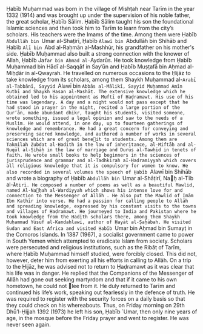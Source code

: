 Ḥabīb Muḥammad was born in the village of Mishṭah
near Tarīm in the year 1332 (1914) and was brought up
under the supervision of his noble father, the great scholar,
Ḥabīb Sālim. Ḥabīb Sālim taught his son the foundational
Islamic sciences and then took him to Tarīm to learn from the
city’s scholars. His teachers were the Imams of the time.
Among them were Ḥabīb `Abdullāh bin `Umar al-Shaṭirī,
Ḥabīb `Alawī bin `Abdullāh bin Shihāb and Ḥabīb `Alī bin `Abd
al-Raḥmān al-Mashhūr, his grandfather on his mother's side.
Ḥabīb Muḥammad also built a strong connection with the
knower of Allah, Ḥabīb Ja`far bin Aḥmad al-`Aydarūs. He took
knowledge from Ḥabīb Muḥammad bin Hādī al-Saqqāf in
Say’ūn and Ḥabīb Muṣṭafā bin Aḥmad al-Miḥḍār in
al-Qwayrah. He travelled on numerous occasions to the Ḥijāz
to take knowledge from its scholars, among them Shaykh
Muḥammad al-`Arabī al-Tabbānī, Sayyid `Alawī bin `Abbās
al-Mālikī, Sayyid Muḥammad Amīn Kutbī and Shaykh Ḥasan
al-Mashāṭ.
The extensive knowledge which he obtained led to his
appointment as Muftī of Ḥaḍramawt. His use of his time was
legendary. A day and a night would not pass except that he
had stood in prayer in the night, recited a large portion of the
Qur’ān, made abundant dhikr, taught his students, visited
someone, wrote something, issued a legal opinion and saw to
the needs of a Muslim. He would attend, in one day, up to
fourteen gatherings of knowledge and remembrance.
He had a great concern for conveying and preserving
sacred knowledge, and authored a number of works in
several sciences which are of great bene􀏐it to students. Among
them are Takmilah Zubdat al-Ḥadith in the law of inheritance,
al-Miftāḥ and al-Nuqūl al-Ṣiḥāḥ in the law of marriage and
Durūs al-Tawḥīd in tenets of faith. He wrote small books to
help beginners in the sciences of jurisprudence and grammar
and al-Tadhkirah aI-Ḥaḍramiyyah which covers all religious
knowledge that it is compulsory for women to know. He also
recorded in several volumes the speech of Ḥabīb `Alawī bin
Shihāb and wrote a biography of Ḥabīb `Abdullāh bin `Umar
al-Shāṭirī, Na􀏐ḥ al-Tīb al-`Ātirī. He composed a number of
poems as well as a beautiful Mawlid, named Al-Na􀏐ḥah
al-Wardiyyah which shows his intense love for and
connection to the Messenger of Allāh . He also put the
Mawlid of Imām Ibn Kathīr into verse.
He had a passion for calling people to Allāh and spreading
knowledge, expressed by his constant visits to the towns and
villages of Ḥaḍramawt. He journeyed to India and Pakistan
where he took knowledge from the Hadith scholars there,
among them Shaykh Muḥammad Yūsuf al-Kandahlawī,
author of Ḥayāt al-Ṣaḥābah. He visited Sudan and East Africa
and visited Ḥabīb `Umar bin Aḥmad bin Sumayṭ in the
Comoros Islands.
In 1387 (1967), a socialist government came to power in
South Yemen which attempted to eradicate Islam from
society. Scholars were persecuted and religious institutions,
such as the Ribāṭ of Tarīm, where Ḥabīb Muḥammad himself
studied, were forcibly closed. This did not, however, deter him
from exerting all his efforts in calling to Allāh. On a trip
to the Ḥijāz, he was advised not to return to Ḥaḍramawt as it
was clear that his life was in danger. He replied that the
Companions of the Messenger of Allāh had gone out
seeking martyrdom and that if it came to his own hometown,
he could not 􀏐lee from it. He duly returned to Tarīm and
continued his life’s work, speaking out fearlessly in the
defence of truth. He was required to register with the security
forces on a daily basis so that they could check on his
whereabouts. Thus, on Friday morning on 29th Dhū’l-Ḥijjah
1392 (1973) he left his son, Ḥabīb `Umar, then only nine years
of age, in the mosque before the Friday prayer and went to
register. He was never seen again.